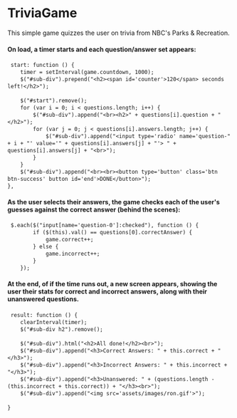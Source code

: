 # TriviaGame
This simple game quizzes the user on trivia from NBC's Parks & Recreation. 

#### On load, a timer starts and each question/answer set appears: 

     start: function () {
        timer = setInterval(game.countdown, 1000);
        $("#sub-div").prepend("<h2><span id='counter'>120</span> seconds left!</h2>");

        $("#start").remove();
        for (var i = 0; i < questions.length; i++) {
            $("#sub-div").append("<br><h2>" + questions[i].question + "</h2>");
            for (var j = 0; j < questions[i].answers.length; j++) {
                $("#sub-div").append("<input type='radio' name='question-" + i + "' value='" + questions[i].answers[j] + "'> " + questions[i].answers[j] + "<br>");
            }
        }
        $("#sub-div").append("<br><br><button type='button' class='btn btn-success' button id='end'>DONE</button>");
    },

#### As the user selects their answers, the game checks each of the user's guesses against the correct answer (behind the scenes): 
     
     $.each($("input[name='question-0']:checked"), function () {
            if ($(this).val() == questions[0].correctAnswer) {
                game.correct++;
            } else {
                game.incorrect++;
            }
        });
        
#### At the end, of if the time runs out, a new screen appears, showing the user their stats for correct and incorrect answers, along with their unanswered questions. 

     result: function () {
        clearInterval(timer);
        $("#sub-div h2").remove();

        $("#sub-div").html("<h2>All done!</h2><br>");
        $("#sub-div").append("<h3>Correct Answers: " + this.correct + "</h3>");
        $("#sub-div").append("<h3>Incorrect Answers: " + this.incorrect + "</h3>");
        $("#sub-div").append("<h3>Unanswered: " + (questions.length - (this.incorrect + this.correct)) + "</h3><br>");
        $("#sub-div").append("<img src='assets/images/ron.gif'>");

    }
